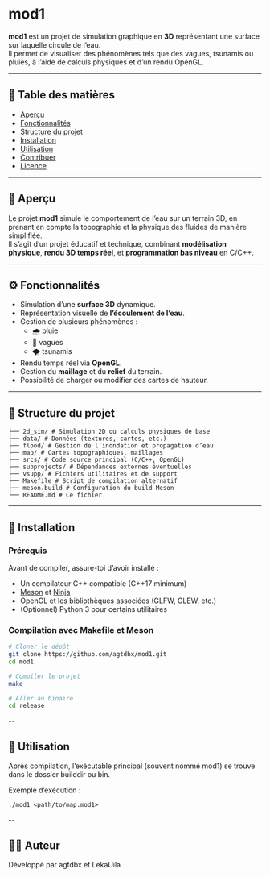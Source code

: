 # mod1

**mod1** est un projet de simulation graphique en **3D** représentant une surface sur laquelle circule de l’eau.  
Il permet de visualiser des phénomènes tels que des vagues, tsunamis ou pluies, à l’aide de calculs physiques et d’un rendu OpenGL.

---

## 🧩 Table des matières

- [Aperçu](#aperçu)
- [Fonctionnalités](#fonctionnalités)
- [Structure du projet](#structure-du-projet)
- [Installation](#installation)
- [Utilisation](#utilisation)
- [Contribuer](#contribuer)
- [Licence](#licence)

---

## 🌊 Aperçu

Le projet **mod1** simule le comportement de l’eau sur un terrain 3D, en prenant en compte la topographie et la physique des fluides de manière simplifiée.  
Il s’agit d’un projet éducatif et technique, combinant **modélisation physique**, **rendu 3D temps réel**, et **programmation bas niveau** en C/C++.

---

## ⚙️ Fonctionnalités

- Simulation d’une **surface 3D** dynamique.  
- Représentation visuelle de **l’écoulement de l’eau**.  
- Gestion de plusieurs phénomènes :
  - 🌧️ pluie
  - 🌊 vagues
  - 🌪️ tsunamis
- Rendu temps réel via **OpenGL**.
- Gestion du **maillage** et du **relief** du terrain.
- Possibilité de charger ou modifier des cartes de hauteur.

---

## 📁 Structure du projet
```
├── 2d_sim/ # Simulation 2D ou calculs physiques de base
├── data/ # Données (textures, cartes, etc.)
├── flood/ # Gestion de l’inondation et propagation d’eau
├── map/ # Cartes topographiques, maillages
├── srcs/ # Code source principal (C/C++, OpenGL)
├── subprojects/ # Dépendances externes éventuelles
├── vsupp/ # Fichiers utilitaires et de support
├── Makefile # Script de compilation alternatif
├── meson.build # Configuration du build Meson
└── README.md # Ce fichier
```

---

## 🧰 Installation

### Prérequis

Avant de compiler, assure-toi d’avoir installé :

- Un compilateur C++ compatible (C++17 minimum)
- [Meson](https://mesonbuild.com/) et [Ninja](https://ninja-build.org/)
- OpenGL et les bibliothèques associées (GLFW, GLEW, etc.)
- (Optionnel) Python 3 pour certains utilitaires

### Compilation avec Makefile et Meson

```bash
# Cloner le dépôt
git clone https://github.com/agtdbx/mod1.git
cd mod1

# Compiler le projet
make

# Aller au binaire
cd release
```
--

## 🚀 Utilisation

Après compilation, l’exécutable principal (souvent nommé mod1) se trouve dans le dossier builddir ou bin.

Exemple d’exécution :
```
./mod1 <path/to/map.mod1>
```
--

## 👨‍💻 Auteur

Développé par agtdbx et LekaUila
